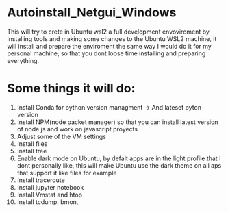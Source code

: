 # Autoinstall_Netgui_Windows

This will try to crete in Ubuntu wsl2 a full development envoviroment by installing tools and making some changes to the Ubuntu WSL2 machine, it will install and prepare the enviroment the same way I would do it for my personal machine, so that you dont loose time installing and preparing everything.


# Some things it will do:
1. Install Conda for python version managment -> And lateset pyton version
2. Install NPM(node packet manager) so that you can install latest version of node.js and work on javascript proyects
3. Adjust some of the VM settings
4. Install files
5. Install tree
6. Enable dark mode on Ubuntu, by defalt apps are in the light profile that I dont personally like, this will make Ubuntu use the dark theme on all aps that support it like files for example
7. Install traceroute
8. Install jupyter notebook
9. Install Vmstat and htop
10. Install tcdump, bmon, 
